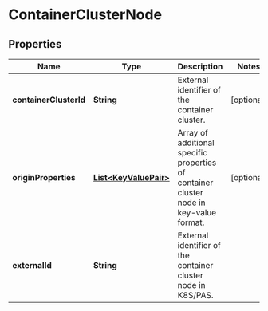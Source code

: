 # ContainerClusterNode

## Properties
Name | Type | Description | Notes
------------ | ------------- | ------------- | -------------
**containerClusterId** | **String** | External identifier of the container cluster. |  [optional]
**originProperties** | [**List&lt;KeyValuePair&gt;**](KeyValuePair.md) | Array of additional specific properties of container cluster node in key-value format.  |  [optional]
**externalId** | **String** | External identifier of the container cluster node in K8S/PAS.  | 
